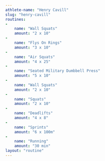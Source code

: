 ```yaml
---
athlete-name: "Henry Cavill"
slug: "henry-cavill"
routines:
-
    name: "Wall Squats"
    amount: "2 x 10"
-
    name: "Flys On Rings"
    amount: "3 x 10"
-
    name: "Air Squats"
    amount: "4 x 25"
-
    name: "Seated Military Dumbbell Press"
    amount: "5 x 10"
-
    name: "Wall Squats"
    amount: "2 x 10"
-
    name: "Squats"
    amount: "2 x 10"
-
    name: "Deadlifts"
    amount: "4 x 8"
-
    name: "Sprints"
    amount: "6 x 100m"
-
    name: "Running"
    amount: "30 min"
layout: "routine"
---
```

